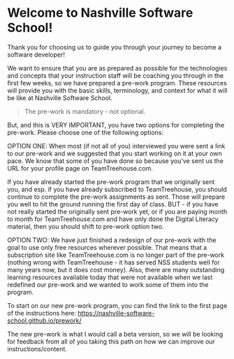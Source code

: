 # Welcome to Nashville Software School!

Thank you for choosing us to guide you through your journey to become a software developer!

We want to ensure that you are as prepared as possible for the technologies and concepts that your instruction staff will be coaching you through in the first few weeks, so we have prepared a pre-work program. These resources will provide you with the basic skills, terminology, and context for what it will be like at Nashville Software School.

> The pre-work is mandatory - not optional.

But, and this is VERY IMPORTANT, you have two options for completing the pre-work. Please choose one of the following options:

OPTION ONE:
When most (if not all of you) interviewed you were sent a link to our pre-work and we suggested that you start working on it at your own pace. We know that some of you have done so because you've sent us the URL for your profile page on TeamTreehouse.com. 

If you have already started the pre-work program that we originally sent you, and esp. if you have already subscribed to TeamTreehouse, you should continue to complete the pre-work assignments as sent. Those will prepare you well to hit the ground running the first day of class. BUT - if you have not really started the originally sent pre-work yet, or if you are paying month to month for TeamTreehouse.com and have only done the Digital Literacy material, then you should shift to pre-work option two.

OPTION TWO:
We have just finished a redesign of our pre-work with the goal to use only free resources wherever possible. That means that a subscription site like TeamTreehouse.com is no longer part of the pre-work (nothing wrong with TeamTreehouse - it has served NSS students well for many years now, but it does cost money). Also, there are many outstanding learning resources available today that were not available when we last redefined our pre-work and we wanted to work some of them into the program. 

To start on our new pre-work program, you can find the link to the first page of the instructions here: https://nashville-software-school.github.io/prework/

The new pre-work is what I would call a beta version, so we will be looking for feedback from all of you taking this path on how we can improve our instructions/content. 

